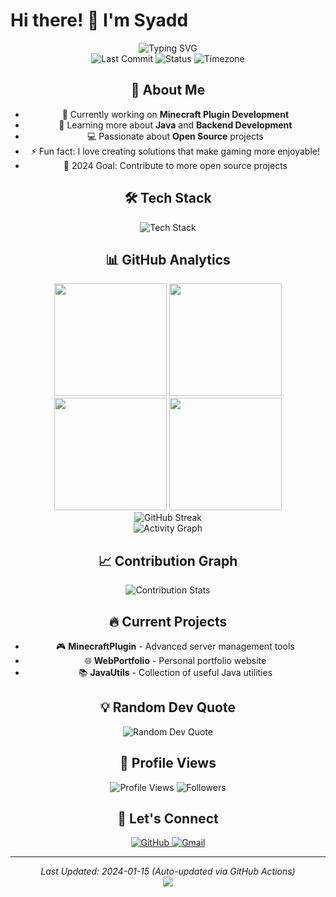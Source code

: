 # Hi there! 👋 I'm Syadd

<div align="center">
  <img src="https://readme-typing-svg.herokuapp.com?font=Fira+Code&size=22&duration=3000&pause=1000&color=58A6FF&center=true&vCenter=true&width=600&lines=Welcome+to+my+GitHub+Profile!;Passionate+Developer+%7C+Java+Enthusiast;Minecraft+Plugin+Creator+%7C+Open+Source+Lover" alt="Typing SVG" />

<!-- Dynamic status badges -->
<div align="center">
  <img src="https://img.shields.io/github/last-commit/Syaaddd/Syaaddd?style=flat-square&color=green" alt="Last Commit" />
  <img src="https://img.shields.io/badge/Status-Active-brightgreen?style=flat-square" alt="Status" />
  <img src="https://img.shields.io/badge/Timezone-Asia%2FJakarta-blue?style=flat-square" alt="Timezone" />
</div>

## 🚀 About Me

- 🔭 Currently working on **Minecraft Plugin Development**
- 🌱 Learning more about **Java** and **Backend Development**
- 💻 Passionate about **Open Source** projects
- ⚡ Fun fact: I love creating solutions that make gaming more enjoyable!
- 🎯 2024 Goal: Contribute to more open source projects

## 🛠️ Tech Stack

<div align="center">
  <img src="https://skillicons.dev/icons?i=java,maven,git,idea,github,vscode,laravel&theme=dark" alt="Tech Stack" />
</div>

## 📊 GitHub Analytics

<div align="center">
  <img height="180em" src="https://github-readme-stats.vercel.app/api?username=Syaaddd&show_icons=true&theme=github_dark&include_all_commits=true&count_private=true&hide_border=true"/>
  <img height="180em" src="https://github-readme-stats.vercel.app/api/top-langs/?username=Syaaddd&layout=compact&theme=github_dark&hide_border=true"/>
  <img height="180em" src="https://github-readme-stats.vercel.app/api?username=Syaaddd&show_icons=true&theme=github_dark&include_all_commits=true&count_private=true&hide_border=true&cache_seconds=7200"/>
  <img height="180em" src="https://github-readme-stats.vercel.app/api/top-langs/?username=Syaaddd&layout=compact&theme=github_dark&hide_border=true&cache_seconds=7200"/>
</div>

<div align="center">
  <img src="https://streak-stats.demolab.com?user=Syaaddd&theme=github-dark-blue&hide_border=true" alt="GitHub Streak" />
</div>

<div align="center">
  <img src="https://github-readme-activity-graph.vercel.app/graph?username=Syaaddd&theme=github-compact&hide_border=true" alt="Activity Graph" />
</div>


## 📈 Contribution Graph

<div align="center">
  <img src="https://github-contribution-stats.vercel.app/api/?username=Syaaddd&theme=dark" alt="Contribution Stats" />
</div>

## 🔥 Current Projects

<!-- You can manually update this section or use GitHub Action -->
- 🎮 **MinecraftPlugin** - Advanced server management tools
- 🌐 **WebPortfolio** - Personal portfolio website
- 📚 **JavaUtils** - Collection of useful Java utilities

## 💡 Random Dev Quote

<div align="center">
  <img src="https://quotes-github-readme.vercel.app/api?type=horizontal&theme=dark" alt="Random Dev Quote" />
</div>

## 💫 Profile Views

<div align="center">
  <img src="https://komarev.com/ghpvc/?username=Syaaddd&style=flat-square&color=blue" alt="Profile Views" />
  <img src="https://img.shields.io/github/followers/Syaaddd?style=flat-square&color=blue" alt="Followers" />
</div>

## 🤝 Let's Connect

<div align="center">
  <a href="https://github.com/Syaaddd">
    <img src="https://img.shields.io/badge/GitHub-100000?style=for-the-badge&logo=github&logoColor=white" alt="GitHub" />
  </a>
  <a href="mailto:strxshopxlb@gmail.com">
    <img src="https://img.shields.io/badge/Gmail-D14836?style=for-the-badge&logo=gmail&logoColor=white" alt="Gmail" />
  </a>
</div>

---

<div align="center">
  <i>Last Updated: 2024-01-15 (Auto-updated via GitHub Actions)</i>
</div>

<div align="center">
  <img src="https://capsule-render.vercel.app/api?type=waving&color=gradient&height=100&section=footer" />
</div>
